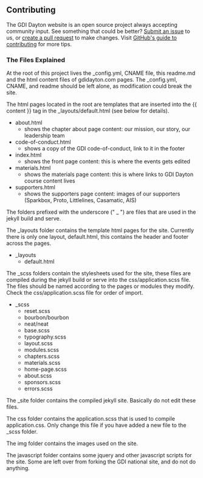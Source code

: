 ## Contributing

The GDI Dayton website is an open source project always accepting community input. See something that could be better? [Submit an issue](https://github.com/gdidayton/gdidayton/issues) to us, or [create a pull request](https://github.com/gdidayton/gdidayton/pulls) to make changes. Visit [GitHub's guide to contributing](https://guides.github.com/activities/contributing-to-open-source/) for more tips.


### The Files Explained

At the root of this project lives the _config.yml, CNAME file, this readme.md and the html content files of gdidayton.com pages. The _config.yml, CNAME, and readme should be left alone, as modification could break the site.

The html pages located in the root are templates that are inserted into the {{ content }} tag in the _layouts/default.html (see below for details).

* about.html
  * shows the chapter about page content: our mission, our story, our leadership team      
* code-of-conduct.html
  * shows a copy of the GDI code-of-conduct, link to it in the footer
* index.html
  * shows the front page content: this is where the events gets edited
* materials.html
  * shows the materials page content: this is where links to GDI Dayton course content lives
* supporters.html
  * shows the supporters page content: images of our supporters (Sparkbox, Proto, Littlelines, Casamatic, AIS)


The folders prefixed with the underscore (" _ ") are files that are used in the jekyll build and serve.

The _layouts folder contains the template html pages for the site. Currently there is only one layout, default.html, this contains the header and footer across the pages.
- _layouts
  - default.html

The _scss folders contain the stylesheets used for the site, these files are compiled during the jekyll build or serve into the css/application.scss file. The files should be named according to the pages or modules they modify.
Check the css/application.scss file for order of import.
- _scss
   - reset.scss
   - bourbon/bourbon
   - neat/neat
   - base.scss
   - typography.scss
   - layout.scss
   - modules.scss
   - chapters.scss
   - materials.scss
   - home-page.scss
   - about.scss
   - sponsors.scss
   - errors.scss

The _site folder contains the compiled jekyll site. Basically do not edit these files.

The css folder contains the application.scss that is used to compile application.css. Only change this file if you have added a new file to the _scss folder.

The img folder contains the images used on the site.

The javascript folder contains some jquery and other javascript scripts for the site. Some are left over from forking the GDI national site, and do not do anything.
